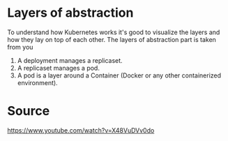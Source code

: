 # Layers of abstraction

To understand how Kubernetes works it's good to visualize the layers and how they lay on top of each other.
The layers of abstraction part is taken from you

1. A deployment manages a replicaset.
2. A replicaset manages a pod.
3. A pod is a layer around a Container (Docker or any other containerized environment).

# Source
https://www.youtube.com/watch?v=X48VuDVv0do
